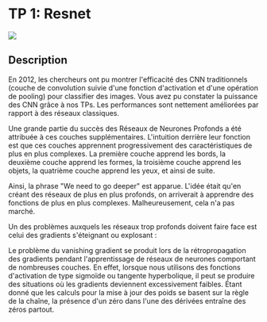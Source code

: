 # TP 1: Resnet

![](https://camo.githubusercontent.com/c952d12b0086103afa5e794be1e9b0f67214ed3b8f73bcc4ce22ed0d84bed524/68747470733a2f2f7261772e67697468756275736572636f6e74656e742e636f6d2f4175746f6d6174616e74732f70726f6a6574732d64652d7065726d616e656e63652f6d61737465722f696d6167652d686f7374696e672f7265736e65742f736b69702e706e67)

## Description

En 2012, les chercheurs ont pu montrer l'efficacité des CNN traditionnels (couche de convolution suivie d'une fonction d'activation et d'une opération de pooling) pour classifier des images. Vous avez pu constater la puissance des CNN grâce à nos TPs. Les performances sont nettement améliorées par rapport à des réseaux classiques.

Une grande partie du succès des Réseaux de Neurones Profonds a été attribuée à ces couches supplémentaires. L'intuition derrière leur fonction est que ces couches apprennent progressivement des caractéristiques de plus en plus complexes. La première couche apprend les bords, la deuxième couche apprend les formes, la troisième couche apprend les objets, la quatrième couche apprend les yeux, et ainsi de suite.

Ainsi, la phrase "We need to go deeper" est apparue. L'idée était qu'en créant des réseaux de plus en plus profonds, on arriverait à apprendre des fonctions de plus en plus complexes. Malheureusement, cela n'a pas marché.

Un des problèmes auxquels les réseaux trop profonds doivent faire face est celui des gradients s'éteignant ou explosant :

Le problème du vanishing gradient se produit lors de la rétropropagation des gradients pendant l'apprentissage de réseaux de neurones comportant de nombreuses couches. En effet, lorsque nous utilisons des fonctions d'activation de type sigmoïde ou tangente hyperbolique, il peut se produire des situations où les gradients deviennent excessivement faibles. Étant donné que les calculs pour la mise à jour des poids se basent sur la règle de la chaîne, la présence d'un zéro dans l'une des dérivées entraîne des zéros partout.
